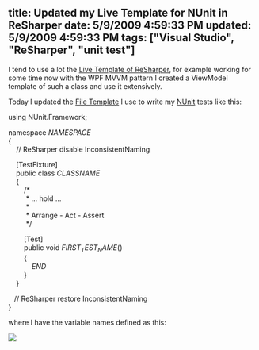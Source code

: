 title: Updated my Live Template for NUnit in ReSharper
date: 5/9/2009 4:59:33 PM
updated: 5/9/2009 4:59:33 PM
tags: ["Visual Studio", "ReSharper", "unit test"]
---
I tend to use a lot the [Live Template of ReSharper](http://www.jetbrains.com/resharper/features/code_templates.html), for example working for some time now with the WPF MVVM pattern I created a ViewModel template of such a class and use it extensively.

Today I updated the [File Template](http://www.jetbrains.com/resharper/features/code_templates.html#File_Templates) I use to write my [NUnit](http://nunit.com/index.php) tests like this:

using NUnit.Framework; 

namespace $NAMESPACE$     
{      
    // ReSharper disable InconsistentNaming 

    [TestFixture]     
    public class $CLASSNAME$      
    {          
        /*      
         * ... hold ...      
         *       
         * Arrange - Act - Assert      
         */ 

        [Test]     
        public void $FIRST_TEST_NAME$()      
        {      
            $END$      
        }      
    } 

   // ReSharper restore InconsistentNaming     
}

where I have the variable names defined as this:

![](http://farm4.static.flickr.com/3326/3515113386_55481b1a06_o.png)
